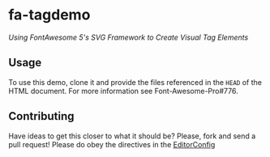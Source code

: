 # fa-tagdemo
*Using FontAwesome 5's SVG Framework to Create Visual Tag Elements*

## Usage
To use this demo, clone it and provide the files referenced in the `HEAD` of the HTML document. For more information see Font-Awesome-Pro#776.

## Contributing
Have ideas to get this closer to what it should be? Please, fork and send a pull request! Please do obey the directives in the [EditorConfig](http://editorconfig.org)
